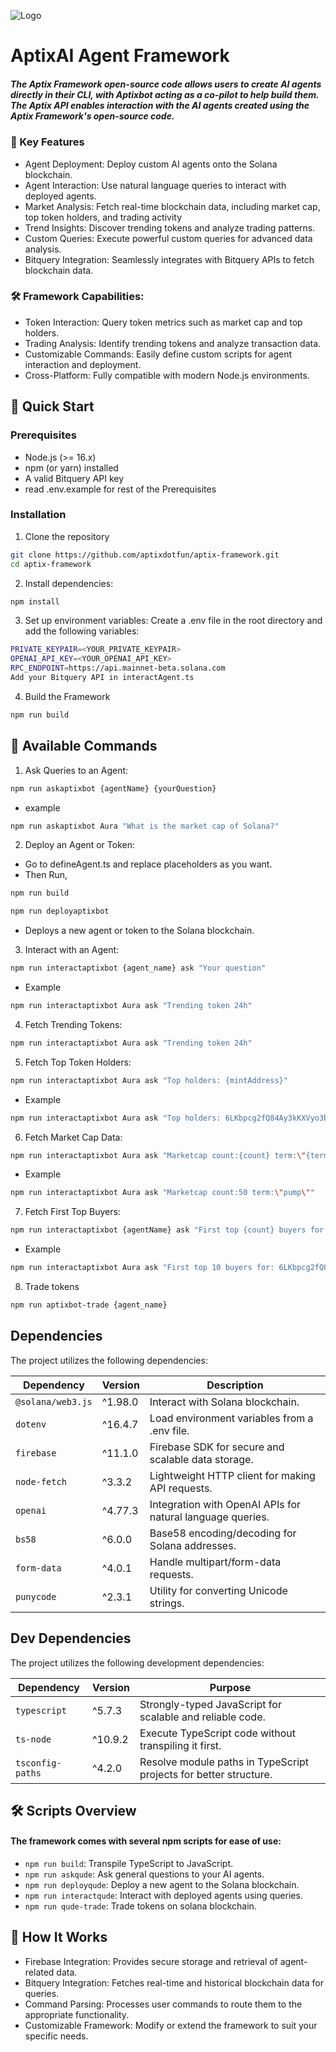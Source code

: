 
![Logo](https://media.discordapp.net/attachments/1333920253532569601/1333988510171926589/shdfghfdsg.png?ex=679ae51d&is=6799939d&hm=e805844208deab7a242184f9433c19bb280fd793857d6fe44c1f5441cde5a2cc&=&format=webp&quality=lossless)

# AptixAI Agent Framework
##### The Aptix Framework open-source code allows users to create AI agents directly in their CLI, with Aptixbot acting as a co-pilot to help build them. The Aptix API enables interaction with the AI agents created using the Aptix Framework's open-source code.

### 🌟 Key Features
- Agent Deployment: Deploy custom AI agents onto the Solana blockchain.
- Agent Interaction: Use natural language queries to interact with deployed agents.
- Market Analysis: Fetch real-time blockchain data, including market cap, top token holders, and trading activity
- Trend Insights: Discover trending tokens and analyze trading patterns.
- Custom Queries: Execute powerful custom queries for advanced data analysis.
- Bitquery Integration: Seamlessly integrates with Bitquery APIs to fetch blockchain data.

### 🛠 Framework Capabilities:
- Token Interaction: Query token metrics such as market cap and top holders.
- Trading Analysis: Identify trending tokens and analyze transaction data.
- Customizable Commands: Easily define custom scripts for agent interaction and deployment.
- Cross-Platform: Fully compatible with modern Node.js environments.

## 🚀 Quick Start
### Prerequisites
- Node.js (>= 16.x)
- npm (or yarn) installed
- A valid Bitquery API key
- read .env.example for rest of the Prerequisites

### Installation 
1. Clone the repository
``` bash 
git clone https://github.com/aptixdotfun/aptix-framework.git
cd aptix-framework
```
2. Install dependencies:
``` bash
npm install
```
3. Set up environment variables: Create a .env file in the root directory and add the following variables:
 
```bash
PRIVATE_KEYPAIR=<YOUR_PRIVATE_KEYPAIR>
OPENAI_API_KEY=<YOUR_OPENAI_API_KEY> 
RPC_ENDPOINT=https://api.mainnet-beta.solana.com 
Add your Bitquery API in interactAgent.ts 
```
4. Build the Framework
```bash
npm run build
```

## 📜 Available Commands
1. Ask Queries to an Agent:
```bash
npm run askaptixbot {agentName} {yourQuestion}
```
   - example
   ```bash
   npm run askaptixbot Aura "What is the market cap of Solana?"
```
2. Deploy an Agent or Token:
- Go to defineAgent.ts and replace placeholders as you want. 
- Then Run,
```bash 
npm run build 
```
```bash
npm run deployaptixbot
```
- Deploys a new agent or token to the Solana blockchain.

3. Interact with an Agent:
```bash
npm run interactaptixbot {agent_name} ask "Your question"
```
- Example 
```bash
npm run interactaptixbot Aura ask "Trending token 24h"
```
4. Fetch Trending Tokens:
```bash 
npm run interactaptixbot Aura ask "Trending token 24h"
```
5. Fetch Top Token Holders:
```bash
npm run interactaptixbot Aura ask "Top holders: {mintAddress}"
```
- Example 
```bash
npm run interactaptixbot Aura ask "Top holders: 6LKbpcg2fQ84Ay3kKXVyo3bHUGe3s36g9EVbKYSupump"
```
6. Fetch Market Cap Data:
```bash
npm run interactaptixbot Aura ask "Marketcap count:{count} term:\"{term}\""
``` 
- Example
```bash
npm run interactaptixbot Aura ask "Marketcap count:50 term:\"pump\""
```
7. Fetch First Top Buyers:
```bash
npm run interactaptixbot {agentName} ask "First top {count} buyers for: {mintAddress}"
```
- Example 
```bash 
npm run interactaptixbot Aura ask "First top 10 buyers for: 6LKbpcg2fQ84Ay3kKXVyo3bHUGe3s36g9EVbKYSupump"
```
8. Trade tokens
```bash 
npm run aptixbot-trade {agent_name}
```
## Dependencies

The project utilizes the following dependencies:

| Dependency         | Version  | Description                                                                 |
|--------------------|----------|-------------------------------------------------------------------------|
| `@solana/web3.js`          | ^1.98.0  | Interact with Solana blockchain.	                             |
| `dotenv`             | ^16.4.7   | Load environment variables from a .env file.           |
| `firebase`   | ^11.1.0  | Firebase SDK for secure and scalable data storage.                          |
| `node-fetch`           | ^3.3.2  | Lightweight HTTP client for making API requests.                            |
| `openai`           | ^4.77.3  | Integration with OpenAI APIs for natural language queries.              |
| `bs58`          | ^6.0.0	  | Base58 encoding/decoding for Solana addresses.	                             |
| `form-data`             | ^4.0.1   | Handle multipart/form-data requests.          |
| `punycode`   | ^2.3.1	  | Utility for converting Unicode strings.


## Dev Dependencies

The project utilizes the following development dependencies:

| Dependency         | Version  | Purpose                                                                 |
|--------------------|----------|-------------------------------------------------------------------------|
| `typescript`          | ^5.7.3  | Strongly-typed JavaScript for scalable and reliable code.	                                      |
| `ts-node`   | ^10.9.2  | Execute TypeScript code without transpiling it first.                          |
| `tsconfig-paths`           | ^4.2.0  | Resolve module paths in TypeScript projects for better structure.                            

## 🛠 Scripts Overview
#### The framework comes with several npm scripts for ease of use:

- `npm run build`: Transpile TypeScript to JavaScript.
- `npm run askqude`: Ask general questions to your AI agents.
- `npm run deployqude`: Deploy a new agent to the Solana blockchain.
- `npm run interactqude`: Interact with deployed agents using queries.
- `npm run qude-trade`: Trade tokens on solana blockchain.

## 🔧 How It Works
- Firebase Integration: Provides secure storage and retrieval of agent-related data.
- Bitquery Integration: Fetches real-time and historical blockchain data for queries.
- Command Parsing: Processes user commands to route them to the appropriate functionality.
- Customizable Framework: Modify or extend the framework to suit your specific needs.
